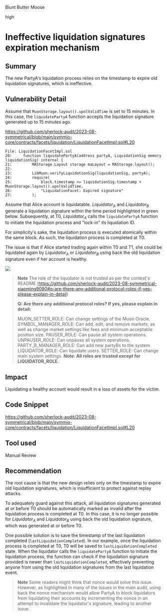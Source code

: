 Blunt Butter Moose

high

# Ineffective liquidation signatures expiration mechanism
## Summary

The new PartyA's liquidation process relies on the timestamp to expire old liquidation signatures, which is ineffective.

## Vulnerability Detail

Assume that `MuonStorage.layout().upnlValidTime` is set to 15 minutes. In this case, the `liquidatePartyA` function accepts the liquidation signature generated up to 15 minutes ago.

https://github.com/sherlock-audit/2023-08-symmetrical/blob/main/symmio-core/contracts/facets/liquidation/LiquidationFacetImpl.sol#L20

```solidity
File: LiquidationFacetImpl.sol
20:     function liquidatePartyA(address partyA, LiquidationSig memory liquidationSig) internal {
21:         MAStorage.Layout storage maLayout = MAStorage.layout();
22: 
23:         LibMuon.verifyLiquidationSig(liquidationSig, partyA);
24:         require(
25:             block.timestamp <= liquidationSig.timestamp + MuonStorage.layout().upnlValidTime,
26:             "LiquidationFacet: Expired signature"
27:         );
```

Assume that Alice account is liquidatable. $Liquidator_A$ and $Liquidator_B$ generate a liquidation signature within the time period highlighted in green below. Subsequently, at T0, $Liquidator_A$ calls the `liquidatePartyA` function to initiate the liquidation process and "lock-in" its liquidation ID.

For simplicity's sake, the liquidation process is executed atomically within the same block. As such, the liquidation process is completed at T0.

The issue is that if Alice started trading again within T0 and T1, she could be liquidated again by $Liquidator_A$ or $Liquidator_B$ using back the old liquidation signature even if her account is healthy.

![](https://user-images.githubusercontent.com/102820284/265329342-282dd92e-d1db-40c7-836a-ed81597a7bf1.png)

> **Note**
> The role of the liquidator is not trusted as per the contest's README (https://github.com/sherlock-audit/2023-08-symmetrical-xiaoming9090#q-are-there-any-additional-protocol-roles-if-yes-please-explain-in-detail)
>
> **Q: Are there any additional protocol roles? If yes, please explain in detail:**
>
> MUON_SETTER_ROLE: Can change settings of the Muon Oracle. SYMBOL_MANAGER_ROLE: Can add, edit, and remove markets, as well as change market settings like fees and minimum acceptable position size. PAUSER_ROLE: Can pause all system operations. UNPAUSER_ROLE: Can unpause all system operations. PARTY_B_MANAGER_ROLE: Can add new partyBs to the system. LIQUIDATOR_ROLE: Can liquidate users. SETTER_ROLE: Can change main system settings. **Note: All roles are trusted except for LIQUIDATOR_ROLE.**

## Impact

Liquidating a healthy account would result in a loss of assets for the victim.

## Code Snippet

https://github.com/sherlock-audit/2023-08-symmetrical/blob/main/symmio-core/contracts/facets/liquidation/LiquidationFacetImpl.sol#L20

## Tool used

Manual Review

## Recommendation

The root cause is that the new design relies only on the timestamp to expire old liquidation signatures, which is insufficient to protect against replay attacks.

To adequately guard against this attack, all liquidation signatures generated at or before T0 should be automatically marked as invalid after the liquidation process is completed at T0. In this case, it is no longer possible for $Liquidator_A$ and $Liquidator_B$ using back the old liquidation signature, which was generated at or before T0.

One possible solution is to save the timestamp of the last liquidation completed (`lastLiquidationCompleted`). In our example, once the liquidation process is completed at T0, T0 will be saved to `lastLiquidationCompleted` state. When the liquidator calls the `liquidatePartyA` function to initiate the liquidation process, the function can check if the liquidation signature provided is newer than `lastLiquidationCompleted`, effectively preventing anyone from using the old liquidation signatures from the last liquidation event.

> **Note**
> Some readers might think that nonce would solve this issue. However, as highlighted in many of the issues in the main audit, using back the nonce mechanism would allow PartyA to block liquidators from liquidating their accounts by incrementing the nonce in an attempt to invalidate the liquidator's signature, leading to another issue.